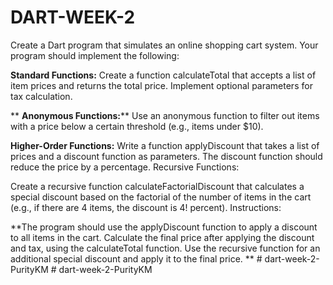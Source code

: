 # DART-WEEK-2
Create a Dart program that simulates an online shopping cart system. Your program should implement the following:

**Standard Functions:**
Create a function calculateTotal that accepts a list of item prices and returns the total price.
Implement optional parameters for tax calculation.

**
**Anonymous Functions:****
Use an anonymous function to filter out items with a price below a certain threshold (e.g., items under $10).


**Higher-Order Functions:**
Write a function applyDiscount that takes a list of prices and a discount function as parameters. The discount function should reduce the price by a percentage.
Recursive Functions:


Create a recursive function calculateFactorialDiscount that calculates a special discount based on the factorial of the number of items in the cart (e.g., if there are 4 items, the discount is 4! percent).
Instructions:


**The program should use the applyDiscount function to apply a discount to all items in the cart.
Calculate the final price after applying the discount and tax, using the calculateTotal function.
Use the recursive function for an additional special discount and apply it to the final price.
**
#   d a r t - w e e k - 2 - P u r i t y K M  
 #   d a r t - w e e k - 2 - P u r i t y K M  
 